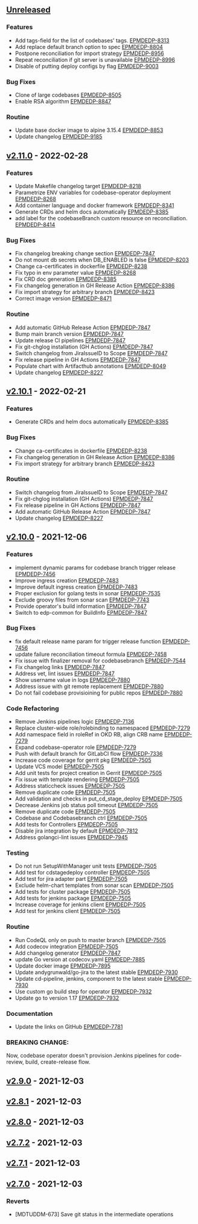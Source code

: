 <a name="unreleased"></a>
## [Unreleased]

### Features

- Add tags-field for the list of codebases' tags. [EPMDEDP-8313](https://jiraeu.epam.com/browse/EPMDEDP-8313)
- Add replace default branch option to spec [EPMDEDP-8804](https://jiraeu.epam.com/browse/EPMDEDP-8804)
- Postpone reconciliation for import strategy [EPMDEDP-8956](https://jiraeu.epam.com/browse/EPMDEDP-8956)
- Repeat reconciliation if git server is unavailable [EPMDEDP-8996](https://jiraeu.epam.com/browse/EPMDEDP-8996)
- Disable of putting deploy configs by flag [EPMDEDP-9003](https://jiraeu.epam.com/browse/EPMDEDP-9003)

### Bug Fixes

- Clone of large codebases [EPMDEDP-8505](https://jiraeu.epam.com/browse/EPMDEDP-8505)
- Enable RSA algorithm [EPMDEDP-8847](https://jiraeu.epam.com/browse/EPMDEDP-8847)

### Routine

- Update base docker image to alpine 3.15.4 [EPMDEDP-8853](https://jiraeu.epam.com/browse/EPMDEDP-8853)
- Update changelog [EPMDEDP-9185](https://jiraeu.epam.com/browse/EPMDEDP-9185)


<a name="v2.11.0"></a>
## [v2.11.0] - 2022-02-28
### Features

- Update Makefile changelog target [EPMDEDP-8218](https://jiraeu.epam.com/browse/EPMDEDP-8218)
- Parametrize ENV variables for codebase-operator deployment [EPMDEDP-8268](https://jiraeu.epam.com/browse/EPMDEDP-8268)
- Add container language and docker framework [EPMDEDP-8341](https://jiraeu.epam.com/browse/EPMDEDP-8341)
- Generate CRDs and helm docs automatically [EPMDEDP-8385](https://jiraeu.epam.com/browse/EPMDEDP-8385)
- add label for the codebaseBranch custom resource on reconciliation. [EPMDEDP-8414](https://jiraeu.epam.com/browse/EPMDEDP-8414)

### Bug Fixes

- Fix changelog breaking change section [EPMDEDP-7847](https://jiraeu.epam.com/browse/EPMDEDP-7847)
- Do not mount db secrets when DB_ENABLED is false [EPMDEDP-8203](https://jiraeu.epam.com/browse/EPMDEDP-8203)
- Change ca-certificates in dockerfile [EPMDEDP-8238](https://jiraeu.epam.com/browse/EPMDEDP-8238)
- Fix typo in env parameter value [EPMDEDP-8268](https://jiraeu.epam.com/browse/EPMDEDP-8268)
- Fix CRD doc generation [EPMDEDP-8385](https://jiraeu.epam.com/browse/EPMDEDP-8385)
- Fix changelog generation in GH Release Action [EPMDEDP-8386](https://jiraeu.epam.com/browse/EPMDEDP-8386)
- Fix import strategy for arbitrary branch [EPMDEDP-8423](https://jiraeu.epam.com/browse/EPMDEDP-8423)
- Correct image version [EPMDEDP-8471](https://jiraeu.epam.com/browse/EPMDEDP-8471)

### Routine

- Add automatic GitHub Release Action [EPMDEDP-7847](https://jiraeu.epam.com/browse/EPMDEDP-7847)
- Bump main branch version [EPMDEDP-7847](https://jiraeu.epam.com/browse/EPMDEDP-7847)
- Update release CI pipelines [EPMDEDP-7847](https://jiraeu.epam.com/browse/EPMDEDP-7847)
- Fix git-chglog installation (GH Actions) [EPMDEDP-7847](https://jiraeu.epam.com/browse/EPMDEDP-7847)
- Switch changelog from JiraIssueID to Scope [EPMDEDP-7847](https://jiraeu.epam.com/browse/EPMDEDP-7847)
- Fix release pipeline in GH Actions [EPMDEDP-7847](https://jiraeu.epam.com/browse/EPMDEDP-7847)
- Populate chart with Artifacthub annotations [EPMDEDP-8049](https://jiraeu.epam.com/browse/EPMDEDP-8049)
- Update changelog [EPMDEDP-8227](https://jiraeu.epam.com/browse/EPMDEDP-8227)


<a name="v2.10.1"></a>
## [v2.10.1] - 2022-02-21
### Features

- Generate CRDs and helm docs automatically [EPMDEDP-8385](https://jiraeu.epam.com/browse/EPMDEDP-8385)

### Bug Fixes

- Change ca-certificates in dockerfile [EPMDEDP-8238](https://jiraeu.epam.com/browse/EPMDEDP-8238)
- Fix changelog generation in GH Release Action [EPMDEDP-8386](https://jiraeu.epam.com/browse/EPMDEDP-8386)
- Fix import strategy for arbitrary branch [EPMDEDP-8423](https://jiraeu.epam.com/browse/EPMDEDP-8423)

### Routine

- Switch changelog from JiraIssueID to Scope [EPMDEDP-7847](https://jiraeu.epam.com/browse/EPMDEDP-7847)
- Fix git-chglog installation (GH Actions) [EPMDEDP-7847](https://jiraeu.epam.com/browse/EPMDEDP-7847)
- Fix release pipeline in GH Actions [EPMDEDP-7847](https://jiraeu.epam.com/browse/EPMDEDP-7847)
- Add automatic GitHub Release Action [EPMDEDP-7847](https://jiraeu.epam.com/browse/EPMDEDP-7847)
- Update changelog [EPMDEDP-8227](https://jiraeu.epam.com/browse/EPMDEDP-8227)


<a name="v2.10.0"></a>
## [v2.10.0] - 2021-12-06
### Features

- implement dynamic params for codebase branch trigger release [EPMDEDP-7456](https://jiraeu.epam.com/browse/EPMDEDP-7456)
- Improve ingress creation [EPMDEDP-7483](https://jiraeu.epam.com/browse/EPMDEDP-7483)
- Improve default ingress creation [EPMDEDP-7483](https://jiraeu.epam.com/browse/EPMDEDP-7483)
- Proper exclusion for golang tests in sonar [EPMDEDP-7535](https://jiraeu.epam.com/browse/EPMDEDP-7535)
- Exclude groovy files from sonar scan [EPMDEDP-7743](https://jiraeu.epam.com/browse/EPMDEDP-7743)
- Provide operator's build information [EPMDEDP-7847](https://jiraeu.epam.com/browse/EPMDEDP-7847)
- Switch to edp-common for BuildInfo [EPMDEDP-7847](https://jiraeu.epam.com/browse/EPMDEDP-7847)

### Bug Fixes

- fix default release name param for trigger release function [EPMDEDP-7456](https://jiraeu.epam.com/browse/EPMDEDP-7456)
- update failure reconciliation timeout formula [EPMDEDP-7458](https://jiraeu.epam.com/browse/EPMDEDP-7458)
- Fix issue with finalizer removal for codebasebranch [EPMDEDP-7544](https://jiraeu.epam.com/browse/EPMDEDP-7544)
- Fix changelog links [EPMDEDP-7847](https://jiraeu.epam.com/browse/EPMDEDP-7847)
- Address vet, lint issues [EPMDEDP-7847](https://jiraeu.epam.com/browse/EPMDEDP-7847)
- Show username value in logs [EPMDEDP-7880](https://jiraeu.epam.com/browse/EPMDEDP-7880)
- Address issue with git remote replacement [EPMDEDP-7880](https://jiraeu.epam.com/browse/EPMDEDP-7880)
- Do not fail codebase provisioining for public repos [EPMDEDP-7880](https://jiraeu.epam.com/browse/EPMDEDP-7880)

### Code Refactoring

- Remove Jenkins pipelines logic [EPMDEDP-7136](https://jiraeu.epam.com/browse/EPMDEDP-7136)
- Replace cluster-wide role/rolebinding to namespaced [EPMDEDP-7279](https://jiraeu.epam.com/browse/EPMDEDP-7279)
- Add namespace field in roleRef in OKD RB, align CRB name [EPMDEDP-7279](https://jiraeu.epam.com/browse/EPMDEDP-7279)
- Expand codebase-operator role [EPMDEDP-7279](https://jiraeu.epam.com/browse/EPMDEDP-7279)
- Push with default branch for GitLabCI flow [EPMDEDP-7336](https://jiraeu.epam.com/browse/EPMDEDP-7336)
- Increase code coverage for gerrit pkg [EPMDEDP-7505](https://jiraeu.epam.com/browse/EPMDEDP-7505)
- Update VCS model [EPMDEDP-7505](https://jiraeu.epam.com/browse/EPMDEDP-7505)
- Add unit tests for project creation in Gerrit [EPMDEDP-7505](https://jiraeu.epam.com/browse/EPMDEDP-7505)
- Fix issue with template rendering [EPMDEDP-7505](https://jiraeu.epam.com/browse/EPMDEDP-7505)
- Address staticcheck issues [EPMDEDP-7505](https://jiraeu.epam.com/browse/EPMDEDP-7505)
- Remove duplicate code [EPMDEDP-7505](https://jiraeu.epam.com/browse/EPMDEDP-7505)
- Add validation and checks in put_cd_stage_deploy [EPMDEDP-7505](https://jiraeu.epam.com/browse/EPMDEDP-7505)
- Decrease Jenkins job status poll timeout [EPMDEDP-7505](https://jiraeu.epam.com/browse/EPMDEDP-7505)
- Remove duplicate code [EPMDEDP-7505](https://jiraeu.epam.com/browse/EPMDEDP-7505)
- Codebase and Codebasebranch ctrl [EPMDEDP-7505](https://jiraeu.epam.com/browse/EPMDEDP-7505)
- Add tests for Controllers [EPMDEDP-7505](https://jiraeu.epam.com/browse/EPMDEDP-7505)
- Disable jira integration by default [EPMDEDP-7812](https://jiraeu.epam.com/browse/EPMDEDP-7812)
- Address golangci-lint issues [EPMDEDP-7945](https://jiraeu.epam.com/browse/EPMDEDP-7945)

### Testing

- Do not run SetupWithManager unit tests [EPMDEDP-7505](https://jiraeu.epam.com/browse/EPMDEDP-7505)
- Add test for cdstagedeploy controller [EPMDEDP-7505](https://jiraeu.epam.com/browse/EPMDEDP-7505)
- Add test for jira adapter part [EPMDEDP-7505](https://jiraeu.epam.com/browse/EPMDEDP-7505)
- Exclude helm-chart templates from sonar scan [EPMDEDP-7505](https://jiraeu.epam.com/browse/EPMDEDP-7505)
- Add tests for cluster package [EPMDEDP-7505](https://jiraeu.epam.com/browse/EPMDEDP-7505)
- Add tests for jenkins package [EPMDEDP-7505](https://jiraeu.epam.com/browse/EPMDEDP-7505)
- Increase coverage for jenkins client [EPMDEDP-7505](https://jiraeu.epam.com/browse/EPMDEDP-7505)
- Add test for jenkins client [EPMDEDP-7505](https://jiraeu.epam.com/browse/EPMDEDP-7505)

### Routine

- Run CodeQL only on push to master branch [EPMDEDP-7505](https://jiraeu.epam.com/browse/EPMDEDP-7505)
- Add codecov integration [EPMDEDP-7505](https://jiraeu.epam.com/browse/EPMDEDP-7505)
- Add changelog generator [EPMDEDP-7847](https://jiraeu.epam.com/browse/EPMDEDP-7847)
- update Go version at codecov.yaml [EPMDEDP-7885](https://jiraeu.epam.com/browse/EPMDEDP-7885)
- Update docker image [EPMDEDP-7895](https://jiraeu.epam.com/browse/EPMDEDP-7895)
- Update andygrunwald/go-jira to the latest stable [EPMDEDP-7930](https://jiraeu.epam.com/browse/EPMDEDP-7930)
- Update cd-pipeline, jenkins, component to the latest stable [EPMDEDP-7930](https://jiraeu.epam.com/browse/EPMDEDP-7930)
- Use custom go build step for operator [EPMDEDP-7932](https://jiraeu.epam.com/browse/EPMDEDP-7932)
- Update go to version 1.17 [EPMDEDP-7932](https://jiraeu.epam.com/browse/EPMDEDP-7932)

### Documentation

- Update the links on GitHub [EPMDEDP-7781](https://jiraeu.epam.com/browse/EPMDEDP-7781)

### BREAKING CHANGE:


Now, codebase operator doesn't provision
Jenkins pipelines for code-review, build, create-release flow.


<a name="v2.9.0"></a>
## [v2.9.0] - 2021-12-03

<a name="v2.8.1"></a>
## [v2.8.1] - 2021-12-03

<a name="v2.8.0"></a>
## [v2.8.0] - 2021-12-03

<a name="v2.7.2"></a>
## [v2.7.2] - 2021-12-03

<a name="v2.7.1"></a>
## [v2.7.1] - 2021-12-03

<a name="v2.7.0"></a>
## [v2.7.0] - 2021-12-03
### Reverts

- [MDTUDDM-673] Save git status in the intermediate operations


[Unreleased]: https://github.com/epam/edp-codebase-operator/compare/v2.11.0...HEAD
[v2.11.0]: https://github.com/epam/edp-codebase-operator/compare/v2.10.1...v2.11.0
[v2.10.1]: https://github.com/epam/edp-codebase-operator/compare/v2.10.0...v2.10.1
[v2.10.0]: https://github.com/epam/edp-codebase-operator/compare/v2.9.0...v2.10.0
[v2.9.0]: https://github.com/epam/edp-codebase-operator/compare/v2.8.1...v2.9.0
[v2.8.1]: https://github.com/epam/edp-codebase-operator/compare/v2.8.0...v2.8.1
[v2.8.0]: https://github.com/epam/edp-codebase-operator/compare/v2.7.2...v2.8.0
[v2.7.2]: https://github.com/epam/edp-codebase-operator/compare/v2.7.1...v2.7.2
[v2.7.1]: https://github.com/epam/edp-codebase-operator/compare/v2.7.0...v2.7.1
[v2.7.0]: https://github.com/epam/edp-codebase-operator/compare/v2.3.0-95...v2.7.0
